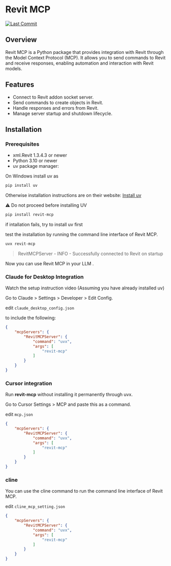 # Revit MCP

[![Last Commit](https://img.shields.io/github/last-commit/ZedMoster/revit-mcp/dev?style=for-the-badge)](https://github.com/ZedMoster/revit-mcp/commits/main)

## Overview

Revit MCP is a Python package that provides integration with Revit through the Model Context Protocol (MCP). It allows you to send commands to Revit and receive responses, enabling automation and interaction with Revit models.

## Features

- Connect to Revit addon socket server.
- Send commands to create objects in Revit.
- Handle responses and errors from Revit.
- Manage server startup and shutdown lifecycle.

## Installation

### Prerequisites

- xml.Revit 1.3.4.3 or newer
- Python 3.10 or newer
- uv package manager:

On Windows install uv as

```bash
pip install uv
```

Otherwise installation instructions are on their website: [Install uv](https://docs.astral.sh/uv/getting-started/installation/)

⚠️ Do not proceed before installing UV

```bash
pip install revit-mcp
```

if intallation fails, try to install uv first

test the installation by running the command line interface of Revit MCP.

```bash
uvx revit-mcp
```

> RevitMCPServer - INFO - Successfully connected to Revit on startup

Now you can use Revit MCP in your LLM .

### Claude for Desktop Integration

Watch the setup instruction video (Assuming you have already installed uv)

Go to Claude > Settings > Developer > Edit Config.

edit `claude_desktop_config.json`

 to include the following:

```json
{
    "mcpServers": {
        "RevitMCPServer": {
            "command": "uvx",
            "args": [
                "revit-mcp"
            ]
        }
    }
}
```

### Cursor integration

Run **revit-mcp** without installing it permanently through uvx.

Go to Cursor Settings > MCP and paste this as a command.

edit `mcp.json`

```json
{
    "mcpServers": {
        "RevitMCPServer": {
            "command": "uvx",
            "args": [
                "revit-mcp"
            ]
        }
    }
}
```

### cline

You can use the cline command to run the command line interface of Revit MCP.

edit `cline_mcp_setting.json`

```json
{
    "mcpServers": {
        "RevitMCPServer": {
            "command": "uvx",
            "args": [
                "revit-mcp"
            ]
        }
    }
}
```

